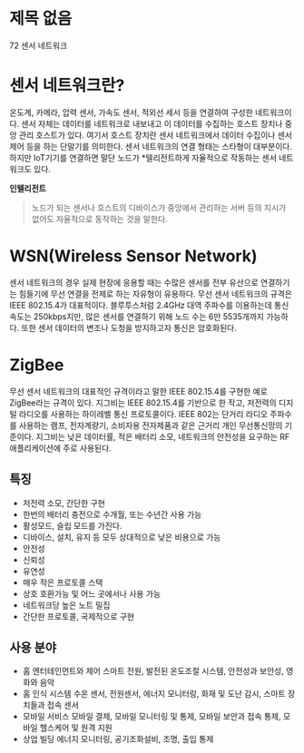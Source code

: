 # 제목 없음

72 센서 네트워크

# 센서 네트워크란?

온도계, 카메라, 압력 센서, 가속도 센서, 적외선 세서 등을 연결하여 구성한 네트워크이다. 센서 자체는 데이터를 네트워크로 내보내고 이 데이터를 수집하는 호스트 장치나 중앙 관리 호스트가 있다. 여기서 호스트 장치란 센서 네트워크에서 데이터 수집이나 센서 제어 등을 하는 단말기를 의미한다. 센서 네트워크의 연결 형태는 스타형이 대부분이다. 하지만 IoT기기를 연결하면 말단 노드가 *텔리전트하게 자율적으로 작동하는 센서 네트워크도 있다.

**인텔리전트**

> 노드가 되는 센서나 호스트의 디바이스가 중앙에서 관리하는 서버 등의 지시가 없어도 자율적으로 동작하는 것을 말한다.
> 

# WSN(Wireless Sensor Network)

센서 네트워크의 경우 실제 현장에 응용할 때는 수많은 센서를 전부 유선으로 연결하기는 힘들기에 무선 연결을 전제로 하는 자유형이 유용하다. 무선 센서 네트워크의 규격은 IEEE 802.15.4가 대표적이다. 블루투스처럼 2.4GHz 대역 주파수를 이용하는데 통신 속도는 250kbps지만, 많은 센서를 연결하기 위해 노드 수는 6만 5535개까지 가능하다. 또한 센서 데이터의 변조나 도청을 방지하고자 통신은 암호화된다.

# ZigBee

무선 센서 네트워크의 대표적인 규격이라고 말한 IEEE 802.15.4를 구현한 예로 ZigBee라는 규격이 있다.
지그비는 IEEE 802.15.4를 기반으로 한 작고, 저전력의 디지털 라디오를 사용하는 하이레벨 통신 프로토콜이다. IEEE 802는 단거리 라디오 주파수를 사용하는 램프, 전자계량기, 소비자용 전자제품과 같은 근거리 개인 무선통신망의 기준이다. 지그비는 낮은 데이터률, 적은 배터리 소모, 네트워크의 안전성을 요구하는 RF 애플리케이션에 주로 사용된다.

## 특징

- 저전력 소모, 간단한 구현
- 한번의 배터리 충전으로 수개월, 또는 수년간 사용 가능
- 활성모드, 슬립 모드를 가진다.
- 디바이스, 설치, 유지 등 모두 상대적으로 낮은 비용으로 가능
- 안전성
- 신뢰성
- 유연성
- 매우 작은 프로토콜 스택
- 상호 호환가능 및 어느 곳에서나 사용 가능
- 네트워크당 높은 노트 밀집
- 간단한 프로토콜, 국제적으로 구현

## 사용 분야

- 홈 엔터테인먼트와 제어
스마트 전원, 발전된 온도조절 시스템, 안전성과 보안성, 영화와 음악
- 홈 인식 시스템
수온 센서, 전원센서, 에너지 모니터링, 화재 및 도난 감시, 스마트 장치들과 접속 센서
- 모바일 서비스
모바일 결제, 모바일 모니터링 및 통제, 모바일 보안과 접속 통제, 모바일 헬스케어 및 원격 지원
- 상업 빌딩
에너지 모니터링, 공기조화설비, 조명, 출입 통제